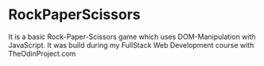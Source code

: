 # RockPaperScissors
It is a basic Rock-Paper-Scissors game which uses DOM-Manipulation with JavaScript.
It was build during my FullStack Web Development course with TheOdinProject.com
